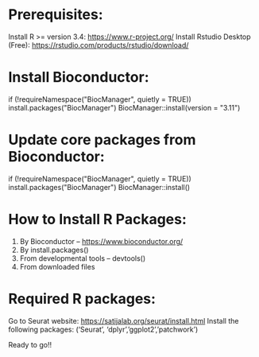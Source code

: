 # Prerequisites:

Install R >= version 3.4: https://www.r-project.org/
Install Rstudio Desktop (Free): https://rstudio.com/products/rstudio/download/

# Install Bioconductor:
if (!requireNamespace("BiocManager", quietly = TRUE))
    install.packages("BiocManager")
BiocManager::install(version = "3.11")

# Update core packages from Bioconductor:
if (!requireNamespace("BiocManager", quietly = TRUE))
    install.packages("BiocManager")
BiocManager::install()

# How to Install R Packages:
1.	By Bioconductor – https://www.bioconductor.org/
2.	By install.packages()
3.	From developmental tools – devtools()
4.	From downloaded files

# Required R packages:
Go to Seurat website: https://satijalab.org/seurat/install.html
Install the following packages:
(‘Seurat’, ‘dplyr’,’ggplot2’,’patchwork’)

Ready to go!!

